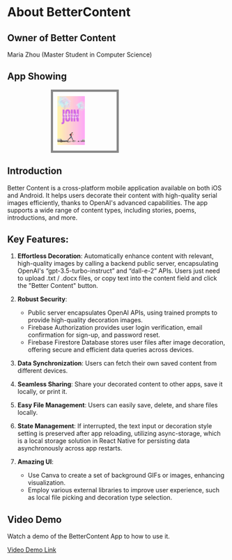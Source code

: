 # About BetterContent

## Owner of Better Content

Maria Zhou (Master Student in Computer Science)

## App Showing

<div style="border: 5px solid #888; width: 200px; max-width: 25%; margin-left: 100px; padding: 10px;">
  <img src="screenshots/BetterContentIntroduction.gif" alt="screenshot" style="width: 50%; height: auto;">
</div>

## Introduction

Better Content is a cross-platform mobile application available on both iOS and Android. It helps users decorate their content with high-quality serial images efficiently, thanks to OpenAI's advanced capabilities. The app supports a wide range of content types, including stories, poems, introductions, and more.

## Key Features:

1. **Effortless Decoration**: Automatically enhance content with relevant, high-quality images by calling a backend public server, encapsulating OpenAI's “gpt-3.5-turbo-instruct” and “dall-e-2” APIs. Users just need to upload .txt / .docx files, or copy text into the content field and click the "Better Content" button. 

2. **Robust Security**: 
   - Public server encapsulates OpenAI APIs, using trained prompts to provide high-quality decoration images.
   - Firebase Authorization provides user login verification, email confirmation for sign-up, and password reset.
   - Firebase Firestore Database stores user files after image decoration, offering secure and efficient data queries across devices.

3. **Data Synchronization**: Users can fetch their own saved content from different devices.

4. **Seamless Sharing**: Share your decorated content to other apps, save it locally, or print it.

5. **Easy File Management**: Users can easily save, delete, and share files locally.

6. **State Management**:  If interrupted, the text input or decoration style setting is preserved after app reloading, utilizing async-storage, which is a local storage solution in React Native for persisting data asynchronously across app restarts.

7. **Amazing UI**:
   - Use Canva to create a set of background GIFs or images, enhancing visualization.
   - Employ various external libraries to improve user experience, such as local file picking and decoration type selection.


## Video Demo

Watch a demo of the BetterContent App to how to use it.

[Video Demo Link]( https://youtu.be/2lj9nszsLVg) 
